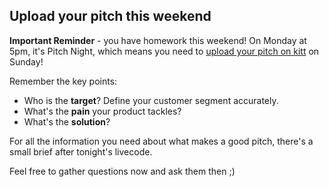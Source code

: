 ## Upload your pitch this weekend

**Important Reminder** - you have homework this weekend! On Monday at 5pm, it's Pitch Night, which means you need to [upload your pitch on kitt](https://kitt.lewagon.com/camps/<user.batch_slug>/products) on Sunday!

Remember the key points:

- Who is the **target**? Define your customer segment accurately.
- What's the **pain** your product tackles?
- What's the **solution**?

For all the information you need about what makes a good pitch, there's a small brief after tonight's livecode.

Feel free to gather questions now and ask them then ;)

